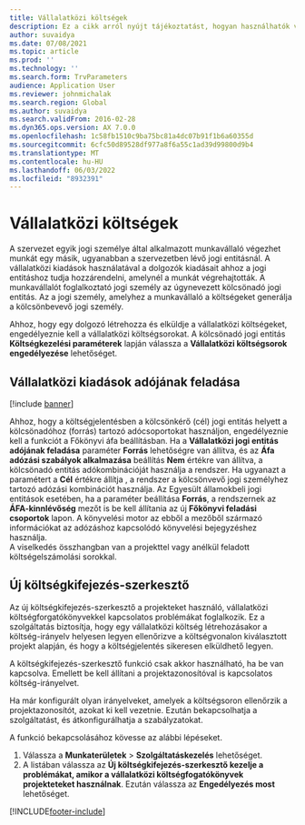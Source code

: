 ```yaml
---
title: Vállalatközi költségek
description: Ez a cikk arról nyújt tájékoztatást, hogyan használhatók vállalatközi költségek a dolgozó költségeinek hozzárendelésére ahhoz a jogi személyhez, amelynek a munkáját elvégezték.
author: suvaidya
ms.date: 07/08/2021
ms.topic: article
ms.prod: ''
ms.technology: ''
ms.search.form: TrvParameters
audience: Application User
ms.reviewer: johnmichalak
ms.search.region: Global
ms.author: suvaidya
ms.search.validFrom: 2016-02-28
ms.dyn365.ops.version: AX 7.0.0
ms.openlocfilehash: 1c58fb1510c9ba75bc81a4dc07b91f1b6a60355d
ms.sourcegitcommit: 6cfc50d89528df977a8f6a55c1ad39d99800d9b4
ms.translationtype: MT
ms.contentlocale: hu-HU
ms.lasthandoff: 06/03/2022
ms.locfileid: "8932391"
---
```

# <a name="intercompany-expenses"></a>Vállalatközi költségek

A szervezet egyik jogi személye által alkalmazott munkavállaló végezhet munkát egy másik, ugyanabban a szervezetben lévő jogi entitásnál. A vállalatközi kiadások használatával a dolgozók kiadásait ahhoz a jogi entitáshoz tudja hozzárendelni, amelynél a munkát végrehajtották. A munkavállalót foglalkoztató jogi személy az úgynevezett kölcsönadó jogi entitás. Az a jogi személy, amelyhez a munkavállaló a költségeket generálja a kölcsönbevevő jogi személy. 

Ahhoz, hogy egy dolgozó létrehozza és elküldje a vállalatközi költségeket, engedélyeznie kell a vállalatközi költségsorokat. A kölcsönadó jogi entitás **Költségkezelési paraméterek** lapján válassza a **Vállalatközi költségsorok engedélyezése** lehetőséget. 

## <a name="tax-posting-for-intercompany-expenses"></a>Vállalatközi kiadások adójának feladása

[!include [banner](../includes/banner.md)]

Ahhoz, hogy a költségjelentésben a kölcsönkérő (cél) jogi entitás helyett a kölcsönadóhoz (forrás) tartozó adócsoportokat használjon, engedélyeznie kell a funkciót a Főkönyvi áfa beállításban. Ha a **Vállalatközi jogi entitás adójának feladása** paraméter **Forrás** lehetőségre van állítva, és az **Áfa adózási szabályok alkalmazása** beállítás **Nem** értékre van állítva, a kölcsönadó entitás adókombinációját használja a rendszer. Ha ugyanazt a paramétert a **Cél** értékre állítja , a rendszer a kölcsönvevő jogi személyhez tartozó adózási kombinációt használja. Az Egyesült államokbeli jogi entitások esetében, ha a paraméter beállítása **Forrás**, a rendszernek az **ÁFA-kinnlévőség** mezőt is be kell állítania az új **Főkönyvi feladási csoportok** lapon. A könyvelési motor az ebből a mezőből származó információkat az adózáshoz kapcsolódó könyvelési bejegyzéshez használja.   
A viselkedés összhangban van a projekttel vagy anélkül feladott költségelszámolási sorokkal.  

## <a name="new-expense-expression-builder"></a>Új költségkifejezés-szerkesztő

Az új költségkifejezés-szerkesztő a projekteket használó, vállalatközi költségforgatókönyvekkel kapcsolatos problémákat foglalkozik. Ez a szolgáltatás biztosítja, hogy egy vállalatközi költség létrehozásakor a költség-irányelv helyesen legyen ellenőrizve a költségvonalon kiválasztott projekt alapján, és hogy a költségjelentés sikeresen elküldhető legyen.

A költségkifejezés-szerkesztő funkció csak akkor használható, ha be van kapcsolva. Emellett be kell állítani a projektazonosítóval is kapcsolatos költség-irányelvet.

Ha már konfigurált olyan irányelveket, amelyek a költségsoron ellenőrzik a projektazonosítót, azokat ki kell vezetnie. Ezután bekapcsolhatja a szolgáltatást, és átkonfigurálhatja a szabályzatokat.

A funkció bekapcsolásához kövesse az alábbi lépéseket.

1. Válassza a **Munkaterületek** \> **Szolgáltatáskezelés** lehetőséget.
2. A listában válassza az **Új költségkifejezés-szerkesztő kezelje a problémákat, amikor a vállalatközi költségfogatókönyvek projekteteket használnak**. Ezután válassza az **Engedélyezés most** lehetőséget.

[!INCLUDE[footer-include](../includes/footer-banner.md)]
